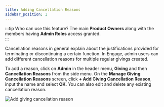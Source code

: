 ```yaml
---
title: Adding Cancellation Reasons
sidebar_position: 1
---
```


:::tip Who can use this feature?
The main **Product Owners** along with the members having **Admin Roles** access granted.  
:::

Cancellation reasons in general explain about the justifications provided for terminating or discontinuing a certain function. In Engage, admin users can add different cancellation reasons for multiple regular givings created.

To add a reason, click on **Admin** in the header menu, **Giving** and then **Cancellation Reasons** from the side menu. On the **Manage Giving Cancellation Reasons** screen, click **+ Add Giving Cancellation Reason**, input the name and select **OK**. You can also edit and delete any existing cancellation reason.

![Add giving cancellation reason](./adding-giving-cancellation-reasons.gif)